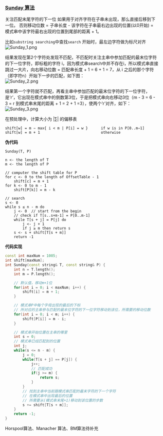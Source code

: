 ### [Sunday 算法](https://blog.csdn.net/q547550831/article/details/51860017 "参考链接")

关注匹配末尾字符的下一位
如果用于对齐字符在子串未出现，那么直接后移到下一位。
否则移动位数 = 子串长度 - 该字符在子串最右边出现的位置(以0开始) = 模式串中该字符最右出现的位置到尾部的距离 + 1。

比如`substring searching`中查找`search`
开始时，最左边字符做为标尺对齐     
![Sunday_1.png](https://github.com/dantkv/dantkv/blob/main/Picture/LeetCode/字符串匹配算法/Sunday_1.png "Sunday_1.png")

结果发现在第2个字符处发现不匹配，不匹配时关注主串中参加匹配的最末位字符的下一位字符，即标粗的字符 i，因为模式串search中并不存在i，所以模式串直接跳过一大片，向右移动位数 = 匹配串长度 + 1 = 6 + 1 = 7，从 i 之后的那个字符（即字符n）开始下一步的匹配，如下图：    
![Sunday_2.png](https://github.com/dantkv/dantkv/blob/main/Picture/LeetCode/字符串匹配算法/Sunday_2.png "Sunday_2.png")

结果第一个字符就不匹配，再看主串中参加匹配的最末位字符的下一位字符，是’r’，它出现在模式串中的倒数第3位，于是把模式串向右移动3位（m - 3 = 6 - 3 = r 到模式串末尾的距离 + 1 = 2 + 1 =3），使两个’r’对齐，如下：    
![Sunday_3.png](https://github.com/dantkv/dantkv/blob/main/Picture/LeetCode/字符串匹配算法/Sunday_3.png "Sunday_3.png")

在预处理中，计算大小为 |∑| 的偏移表

```
shift[w] = m − max{ i < m | P[i] = w }      if w is in P[0..m−1]    
shift[w] = m + 1                            otherwise    
```


**伪代码**
```
Sunday(T, P)

n <- the length of T
m <- the length of P

// computer the shift table for P
for c <- 0 to the length of OffsetTable - 1
    shift[c] = m + 1
for k <- 0 to m - 1
    shift[P[k]] = m - k

// search
s <- 0
while s ≤ n - m do
    j <- 0  // start from the begin
    // check if T[s..s+m-1] = P[0..m-1]
    while T[s + j] = P[j] do
        j <- j + 1
        if j ≥ m then return s
    s <- s + shift[T[s + m]]
    return -1
```

**代码实现**
```C++
const int maxNum = 1005;
int shift[maxNum];
int Sunday(const string& T, const string& P) {
    int n = T.length();
    int m = P.length();

    // 默认值，移动m+1位
    for(int i = 0; i < maxNum; i++) {
        shift[i] = m + 1;
    }

    // 模式串P中每个字母出现的最后的下标
    // 所对应的主串参与匹配的最末位字符的下一位字符移动到该位，所需要的移动位数
    for(int i = 0; i < m; i++) {
        shift[P[i]] = m - i;
    }

    // 模式串开始位置在主串的哪里
    int s = 0;
    // 模式串已经匹配到的位置
    int j;
    while(s <= n - m) {
        j = 0;
        while(T[s + j] == P[j]) {
            j++;
            // 匹配成功
            if(j >= m) {
                return s;
            }
        }
        // 找到主串中当前跟模式串匹配的最末字符的下一个字符
        // 在模式串中出现最后的位置
        // 所需要从(模式串末尾+1)移动到该位置的步数
        s += shift[T[s + m]];
    }
    return -1;
}
```

Horspool算法、Manacher 算法、BM算法待补充
